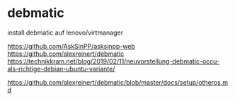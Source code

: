 # debmatic
install debmatic auf lenovo/virtmanager


https://github.com/AskSinPP/asksinpp-web
https://github.com/alexreinert/debmatic
https://technikkram.net/blog/2019/02/11/neuvorstellung-debmatic-occu-als-richtige-debian-ubuntu-variante/

https://github.com/alexreinert/debmatic/blob/master/docs/setup/otheros.md
